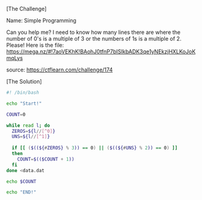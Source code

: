 [The Challenge]

Name: Simple Programming

Can you help me? I need to know how many lines there are where the number of 0's is a multiple of 3 or the numbers of 1s is a multiple of 2. Please! Here is the file: https://mega.nz/#!7aoVEKhK!BAohJ0tfnP7bISIkbADK3qe1yNEkzjHXLKoJoKmqLys

source: https://ctflearn.com/challenge/174

[The Solution]

```bash
#! /bin/bash

echo "Start!"

COUNT=0

while read l; do
  ZEROS=${l//[^0]}
  UNS=${l//[^1]}
  
  if [[ ($((${#ZEROS} % 3)) == 0) || ($((${#UNS} % 2)) == 0) ]]
  then
    COUNT=$(($COUNT + 1))
  fi
done <data.dat

echo $COUNT

echo "END!"
```
